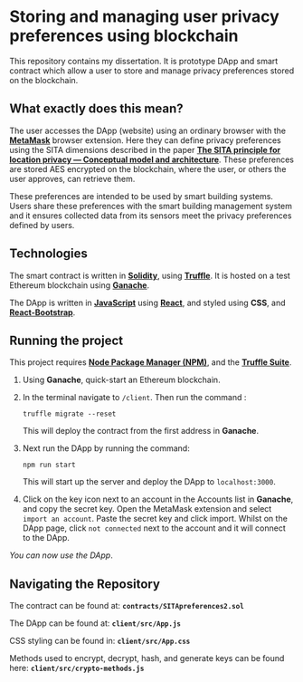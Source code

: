 # Storing and managing user privacy preferences using blockchain
This repository contains my dissertation. It is prototype DApp and smart contract which allow a user to store and manage privacy preferences stored on the blockchain.

## What exactly does this mean?
The user accesses the DApp (website) using an ordinary browser with the [**MetaMask**](https://metamask.io/) browser extension. Here they can define privacy preferences using the SITA dimensions described in the paper  [**The SITA principle for location privacy — Conceptual model and architecture**](https://www.researchgate.net/publication/286760053_The_SITA_principle_for_location_privacy_-_Conceptual_model_and_architecture). These preferences are stored AES encrypted on the blockchain, where the user, or others the user approves, can retrieve them.

These preferences are intended to be used by smart building systems. Users share these preferences with the smart building management system and it ensures collected data from its sensors meet the privacy preferences defined by users.

## Technologies
The smart contract is written in [**Solidity**](https://docs.soliditylang.org/en/v0.8.13/), using [**Truffle**](https://trufflesuite.com/truffle/). It is hosted on a test Ethereum blockchain using [**Ganache**](https://trufflesuite.com/ganache/).

The DApp is written in [**JavaScript**](https://www.javascript.com/) using [**React**](https://reactjs.org/), and styled using **CSS**, and [**React-Bootstrap**](https://react-bootstrap.github.io/).

## Running the project
This project requires [**Node Package Manager (NPM)**](https://www.npmjs.com/), and the [**Truffle Suite**](https://trufflesuite.com/).

1. Using **Ganache**, quick-start an Ethereum blockchain.

2. In the terminal navigate to `/client`. Then run the command :

   `truffle migrate --reset`

   This will deploy the contract from the   first address in **Ganache**.

3. Next run the DApp by running the command:

   `npm run start`

   This will start up the server and deploy the DApp to `localhost:3000`.

4. Click on the key icon next to an account in the Accounts list in **Ganache**, and copy the secret key. Open the MetaMask extension and select `import an account`. Paste the secret key and click import. Whilst on the DApp page, click `not connected` next to the account and it will connect to the DApp.

*You can now use the DApp*.

## Navigating the Repository

The contract can be found at:
**`contracts/SITApreferences2.sol`**

The DApp can be found at:
**`client/src/App.js`**

CSS styling can be found in:
**`client/src/App.css`**

Methods used to encrypt, decrypt, hash, and generate keys can be found here:
**`client/src/crypto-methods.js`**

